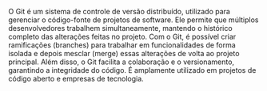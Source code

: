 O Git é um sistema de controle de versão distribuído, utilizado para gerenciar o código-fonte de projetos de
software. Ele permite que múltiplos desenvolvedores trabalhem simultaneamente, mantendo o histórico completo
das alterações feitas no projeto. Com o Git, é possível criar ramificações (branches) para trabalhar em
funcionalidades de forma isolada e depois mesclar (merge) essas alterações de volta ao projeto principal.
Além disso, o Git facilita a colaboração e o versionamento, garantindo a integridade do código. É amplamente
utilizado em projetos de código aberto e empresas de tecnologia.